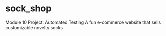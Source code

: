 # sock_shop
Module 10 Project: Automated Testing
A fun e-commerce website that sells customizable novelty socks
